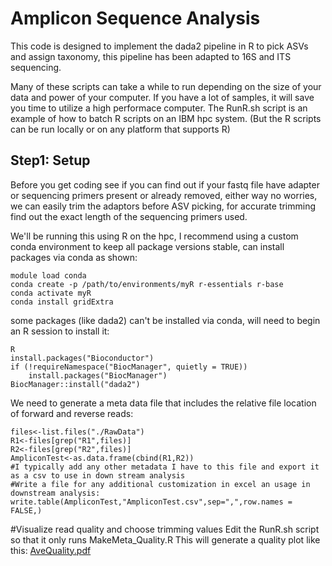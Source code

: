 # Amplicon Sequence Analysis
This code is designed to implement the dada2 pipeline in R to pick ASVs and assign taxonomy, this pipeline has been adapted to 16S and ITS sequencing.

Many of these scripts can take a while to run depending on the size of your data and power of your computer. If you have a lot of samples, it will save you time to utilize a high performace computer. 
The RunR.sh script is an example of how to batch R scripts on an IBM hpc system. (But the R scripts can be run locally or on any platform that supports R)

## Step1: Setup
Before you get coding see if you can find out if your fastq file have adapter or sequencing primers present or already removed, either way no worries, we can easily trim the adaptors before ASV picking, for accurate trimming find out the exact length of the sequencing primers used.

We'll be running this using R on the hpc, I recommend using a custom conda environment to keep all package versions stable, can install packages via conda as shown:
```
module load conda
conda create -p /path/to/environments/myR r-essentials r-base
conda activate myR
conda install gridExtra
```
some packages (like dada2) can't be installed via conda, will need to begin an R session to install it:
```
R
install.packages("Bioconductor")
if (!requireNamespace("BiocManager", quietly = TRUE))
    install.packages("BiocManager")
BiocManager::install("dada2")
```
We need to generate a meta data file that includes the relative file location of forward and reverse reads:
```
files<-list.files("./RawData")
R1<-files[grep("R1",files)]
R2<-files[grep("R2",files)]
AmpliconTest<-as.data.frame(cbind(R1,R2))
#I typically add any other metadata I have to this file and export it as a csv to use in down stream analysis
#Write a file for any additional customization in excel an usage in downstream analysis:  
write.table(AmpliconTest,"AmpliconTest.csv",sep=",",row.names = FALSE,)
```
#Visualize read quality and choose trimming values
Edit the RunR.sh script so that it only runs MakeMeta_Quality.R 
This will generate a quality plot like this:
[AveQuality.pdf](https://github.com/NateKorth/AmpliconSeqAnalysis/files/14921532/AveQuality.pdf)




